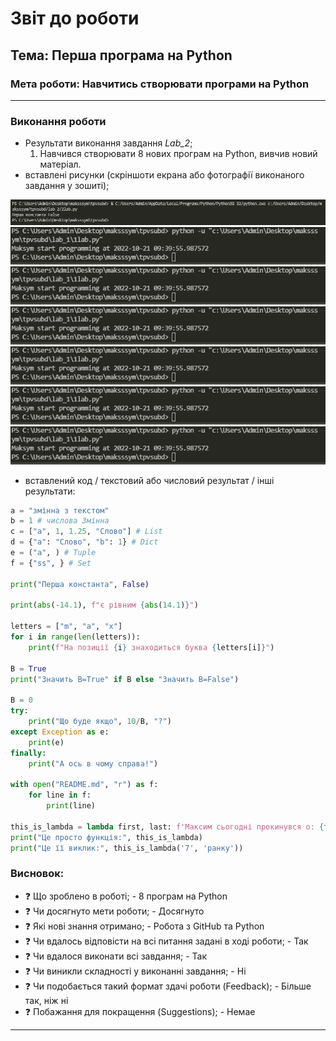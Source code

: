 # Звіт до роботи
## Тема: Перша програма на Python
### Мета роботи: Навчитись створювати програми на Python
---
### Виконання роботи
- Результати виконання завдання *Lab_2*;
    1. Навчився створювати 8 нових програм на Python, вивчив новий матеріал. 
- вставлені рисунки (скріншоти екрана або фотографії виконаного завдання у зошиті); 

![alt text](https://github.com/Maksssym/tpvsubd/blob/main/2.PNG "code result")
![alt text](https://github.com/Maksssym/tpvsubd/blob/main/1lab.PNG "code result")
![alt text](https://github.com/Maksssym/tpvsubd/blob/main/1lab.PNG "code result")
![alt text](https://github.com/Maksssym/tpvsubd/blob/main/1lab.PNG "code result")
![alt text](https://github.com/Maksssym/tpvsubd/blob/main/1lab.PNG "code result")
![alt text](https://github.com/Maksssym/tpvsubd/blob/main/1lab.PNG "code result")
![alt text](https://github.com/Maksssym/tpvsubd/blob/main/1lab.PNG "code result")

- вставлений код / текстовий або числовий результат / інші результати:
```python
a = "змінна з текстом"
b = 1 # числова Змінна
c = ["a", 1, 1.25, "Слово"] # List
d = {"a": "Слово", "b": 1} # Dict
e = ("a", ) # Tuple
f = {"ss", } # Set

print("Перша константа", False)

print(abs(-14.1), f"є рівним {abs(14.1)}")

letters = ["m", "a", "x"]
for i in range(len(letters)):
    print(f"На позиції {i} знаходиться буква {letters[i]}")

B = True
print("Значить B=True" if B else "Значить B=False")

B = 0
try:
    print("Що буде якщо", 10/B, "?")
except Exception as e:
    print(e)
finally:
    print("А ось в чому справа!")

with open("README.md", "r") as f:
    for line in f:
        print(line)

this_is_lambda = lambda first, last: f'Максим сьогодні прокинувся о: {first} {last}'
print("Це просто функція:", this_is_lambda)
print("Це її виклик:", this_is_lambda('7', 'ранку'))
```

### Висновок: 
- :question: Що зроблено в роботі; - 8 програм на Python
- :question: Чи досягнуто мети роботи; - Досягнуто
- :question: Які нові знання отримано; - Робота з GitHub та Python 
- :question: Чи вдалось відповісти на всі питання задані в ході роботи; - Так
- :question: Чи вдалося виконати всі завдання; - Так
- :question: Чи виникли складності у виконанні завдання; - Ні
- :question: Чи подобається такий формат здачі роботи (Feedback); - Більше так, ніж ні
- :question: Побажання для покращення (Suggestions); - Немаe
---